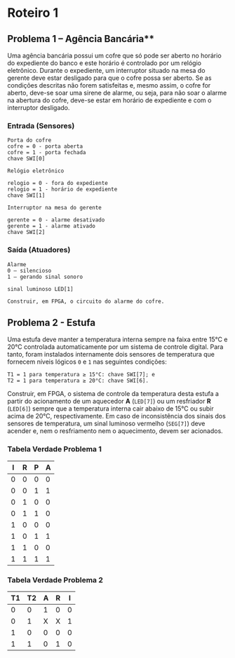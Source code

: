 # Roteiro 1

## Problema 1 – Agência Bancária**
Uma agência bancária possui um cofre que só pode ser aberto no horário do expediente do banco e este horário é controlado por um relógio eletrônico. Durante o expediente, um interruptor situado na mesa do gerente deve estar desligado para que o cofre possa ser aberto. Se as condições descritas não forem satisfeitas e, mesmo assim, o cofre for aberto, deve-se soar uma sirene de alarme, ou seja, para não soar o alarme na abertura do cofre, deve-se estar em horário de expediente e com o interruptor desligado.

### Entrada (Sensores)

```
Porta do cofre
cofre = 0 - porta aberta
cofre = 1 - porta fechada
chave SWI[0]

Relógio eletrônico

relogio = 0 - fora do expediente
relogio = 1 - horário de expediente
chave SWI[1]

Interruptor na mesa do gerente

gerente = 0 - alarme desativado
gerente = 1 - alarme ativado
chave SWI[2]
```
### Saída (Atuadores)

```
Alarme
0 – silencioso
1 – gerando sinal sonoro

sinal luminoso LED[1]

Construir, em FPGA, o circuito do alarme do cofre.
```
## Problema 2 - Estufa
Uma estufa deve manter a temperatura interna sempre na faixa entre 15°C e 20°C controlada automaticamente por um sistema de controle digital. Para tanto, foram instalados internamente dois sensores de temperatura que fornecem níveis lógicos `0` e `1` nas seguintes condições:
```
T1 = 1 para temperatura ≥ 15°C: chave SWI[7]; e
T2 = 1 para temperatura ≥ 20°C: chave SWI[6].
```
Construir, em FPGA, o sistema de controle da temperatura desta estufa a partir do acionamento de um aquecedor **A** (`LED[7]`) ou um resfriador **R** (`LED[6]`) sempre que a temperatura interna cair abaixo de 15°C ou subir acima de 20°C, respectivamente. Em caso de inconsistência dos sinais dos sensores de temperatura, um sinal luminoso vermelho (`SEG[7]`) deve acender e, nem o resfriamento nem o aquecimento, devem ser acionados.

### Tabela Verdade Problema 1

| I  | R  | P  | A  | 
| -- | -- | -- | -- |
| 0  | 0  | 0  | 0  |
| 0  | 0  | 1  | 1  |
| 0  | 1  | 0  | 0  |
| 0  | 1  | 1  | 0  |
| 1  | 0  | 0  | 0  |
| 1  | 0  | 1  | 1  |
| 1  | 1  | 0  | 0  |
| 1  | 1  | 1  | 1  |

### Tabela Verdade Problema 2

| T1 | T2 | A  | R  | I  | 
| -- | -- | -- | -- | -- |
| 0  | 0  | 1  | 0  | 0  |
| 0  | 1  | X  | X  | 1  |
| 1  | 0  | 0  | 0  | 0  |
| 1  | 1  | 0  | 1  | 0  |
